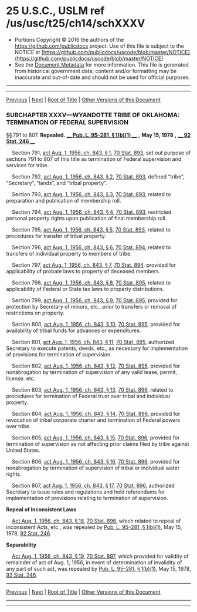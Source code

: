 ---
---

# 25 U.S.C., USLM ref /us/usc/t25/ch14/schXXXV

* Portions Copyright © 2016 the authors of the https://github.com/publicdocs project.
  Use of this file is subject to the NOTICE at [https://github.com/publicdocs/uscode/blob/master/NOTICE](https://github.com/publicdocs/uscode/blob/master/NOTICE)
* See the [Document Metadata](././../../../../..//README.md) for more information.
  This file is generated from historical government data; content and/or formatting may be inaccurate and out-of-date and should not be used for official purposes.

----------
----------

[Previous](./../../../../..//us/usc/t25/ch14/schXXXIV/m__us_usc_t25_s788h.md) | [Next](./../../../../..//us/usc/t25/ch14/schXXXVI/m__us_usc_t25_ch14_schXXXVI.md) | [Root of Title](./../../../../../) | [Other Versions of this Document](https://publicdocs.github.io/go/links?ns=uslm&ref=%2Fus%2Fusc%2Ft25%2Fch14%2FschXXXV)

### SUBCHAPTER XXXV—WYANDOTTE TRIBE OF OKLAHOMA: TERMINATION OF FEDERAL SUPERVISION

§§ 791 to 807. __Repealed.__  __[__  __Pub. L. 95–281, § 1(b)(1)__  __][/us/pl/95/281/s1/b/1]__  __,__  __May 15, 1978__  __,__  __[__  __92 Stat. 246__  __][/us/stat/92/246]__ 

    Section 791, [act Aug. 1, 1956, ch. 843, § 1][/us/act/1956-08-01/ch843/s1], [70 Stat. 893][/us/stat/70/893], set out purpose of sections 791 to 807 of this title as termination of Federal supervision and services for tribe.

    Section 792, [act Aug. 1, 1956, ch. 843, § 2][/us/act/1956-08-01/ch843/s2], [70 Stat. 893][/us/stat/70/893], defined “tribe”, “Secretary”, “lands”, and “tribal property”.

    Section 793, [act Aug. 1, 1956, ch. 843, § 3][/us/act/1956-08-01/ch843/s3], [70 Stat. 893][/us/stat/70/893], related to preparation and publication of membership roll.

    Section 794, [act Aug. 1, 1956, ch. 843, § 4][/us/act/1956-08-01/ch843/s4], [70 Stat. 893][/us/stat/70/893], restricted personal property rights upon publication of final membership roll.

    Section 795, [act Aug. 1, 1956, ch. 843, § 5][/us/act/1956-08-01/ch843/s5], [70 Stat. 893][/us/stat/70/893], related to procedures for transfer of tribal property.

    Section 796, [act Aug. 1, 1956, ch. 843, § 6][/us/act/1956-08-01/ch843/s6], [70 Stat. 894][/us/stat/70/894], related to transfers of individual property to members of tribe.

    Section 797, [act Aug. 1, 1956, ch. 843, § 7][/us/act/1956-08-01/ch843/s7], [70 Stat. 894][/us/stat/70/894], provided for applicability of probate laws to property of deceased members.

    Section 798, [act Aug. 1, 1956, ch. 843, § 8][/us/act/1956-08-01/ch843/s8], [70 Stat. 895][/us/stat/70/895], related to applicability of Federal or State tax laws to property distributions.

    Section 799, [act Aug. 1, 1956, ch. 843, § 9][/us/act/1956-08-01/ch843/s9], [70 Stat. 895][/us/stat/70/895], provided for protection by Secretary of minors, etc., prior to transfers or removal of restrictions on property.

    Section 800, [act Aug. 1, 1956, ch. 843, § 10][/us/act/1956-08-01/ch843/s10], [70 Stat. 895][/us/stat/70/895], provided for availability of tribal funds for advances or expenditures.

    Section 801, [act Aug. 1, 1956, ch. 843, § 11][/us/act/1956-08-01/ch843/s11], [70 Stat. 895][/us/stat/70/895], authorized Secretary to execute patents, deeds, etc., as necessary for implementation of provisions for termination of supervision.

    Section 802, [act Aug. 1, 1956, ch. 843, § 12][/us/act/1956-08-01/ch843/s12], [70 Stat. 895][/us/stat/70/895], provided for nonabrogation by termination of supervision of any valid lease, permit, license. etc.

    Section 803, [act Aug. 1, 1956, ch. 843, § 13][/us/act/1956-08-01/ch843/s13], [70 Stat. 896][/us/stat/70/896], related to procedures for termination of Federal trust over tribal and individual property.

    Section 804, [act Aug. 1, 1956, ch. 843, § 14][/us/act/1956-08-01/ch843/s14], [70 Stat. 896][/us/stat/70/896], provided for revocation of tribal corporate charter and termination of Federal powers over tribe.

    Section 805, [act Aug. 1, 1956, ch. 843, § 15][/us/act/1956-08-01/ch843/s15], [70 Stat. 896][/us/stat/70/896], provided for termination of supervision as not affecting prior claims filed by tribe against United States.

    Section 806, [act Aug. 1, 1956, ch. 843, § 16][/us/act/1956-08-01/ch843/s16], [70 Stat. 896][/us/stat/70/896], provided for nonabrogation by termination of supervision of tribal or individual water rights.

    Section 807, [act Aug. 1, 1956, ch. 843, § 17][/us/act/1956-08-01/ch843/s17], [70 Stat. 896][/us/stat/70/896], authorized Secretary to issue rules and regulations and hold referendums for implementation of provisions relating to termination of supervision.

 __Repeal of Inconsistent Laws__ 

    [Act Aug. 1, 1956, ch. 843, § 18][/us/act/1956-08-01/ch843/s18], [70 Stat. 896][/us/stat/70/896], which related to repeal of inconsistent Acts, etc., was repealed by [Pub. L. 95–281, § 1(b)(1)][/us/pl/95/281/s1/b/1], May 15, 1978, [92 Stat. 246][/us/stat/92/246].

 __Separability__ 

    [Act Aug. 1, 1956, ch. 843, § 19][/us/act/1956-08-01/ch843/s19], [70 Stat. 897][/us/stat/70/897], which provided for validity of remainder of act of Aug. 1, 1956, in event of determination of invalidity of any part of such act, was repealed by [Pub. L. 95–281, § 1(b)(1)][/us/pl/95/281/s1/b/1], May 15, 1978, [92 Stat. 246][/us/stat/92/246].

----------

[Previous](./../../../../..//us/usc/t25/ch14/schXXXIV/m__us_usc_t25_s788h.md) | [Next](./../../../../..//us/usc/t25/ch14/schXXXVI/m__us_usc_t25_ch14_schXXXVI.md) | [Root of Title](./../../../../../) | [Other Versions of this Document](https://publicdocs.github.io/go/links?ns=uslm&ref=%2Fus%2Fusc%2Ft25%2Fch14%2FschXXXV)

----------
----------

[/us/pl/95/281/s1/b/1]: https://publicdocs.github.io/go/links?ns=uslm&ref=%2Fus%2Fpl%2F95%2F281%2Fs1%2Fb%2F1
[/us/stat/92/246]: https://publicdocs.github.io/go/links?ns=uslm&ref=%2Fus%2Fstat%2F92%2F246
[/us/act/1956-08-01/ch843/s1]: https://publicdocs.github.io/go/links?ns=uslm&ref=%2Fus%2Fact%2F1956-08-01%2Fch843%2Fs1
[/us/stat/70/893]: https://publicdocs.github.io/go/links?ns=uslm&ref=%2Fus%2Fstat%2F70%2F893
[/us/act/1956-08-01/ch843/s2]: https://publicdocs.github.io/go/links?ns=uslm&ref=%2Fus%2Fact%2F1956-08-01%2Fch843%2Fs2
[/us/stat/70/893]: https://publicdocs.github.io/go/links?ns=uslm&ref=%2Fus%2Fstat%2F70%2F893
[/us/act/1956-08-01/ch843/s3]: https://publicdocs.github.io/go/links?ns=uslm&ref=%2Fus%2Fact%2F1956-08-01%2Fch843%2Fs3
[/us/stat/70/893]: https://publicdocs.github.io/go/links?ns=uslm&ref=%2Fus%2Fstat%2F70%2F893
[/us/act/1956-08-01/ch843/s4]: https://publicdocs.github.io/go/links?ns=uslm&ref=%2Fus%2Fact%2F1956-08-01%2Fch843%2Fs4
[/us/stat/70/893]: https://publicdocs.github.io/go/links?ns=uslm&ref=%2Fus%2Fstat%2F70%2F893
[/us/act/1956-08-01/ch843/s5]: https://publicdocs.github.io/go/links?ns=uslm&ref=%2Fus%2Fact%2F1956-08-01%2Fch843%2Fs5
[/us/stat/70/893]: https://publicdocs.github.io/go/links?ns=uslm&ref=%2Fus%2Fstat%2F70%2F893
[/us/act/1956-08-01/ch843/s6]: https://publicdocs.github.io/go/links?ns=uslm&ref=%2Fus%2Fact%2F1956-08-01%2Fch843%2Fs6
[/us/stat/70/894]: https://publicdocs.github.io/go/links?ns=uslm&ref=%2Fus%2Fstat%2F70%2F894
[/us/act/1956-08-01/ch843/s7]: https://publicdocs.github.io/go/links?ns=uslm&ref=%2Fus%2Fact%2F1956-08-01%2Fch843%2Fs7
[/us/stat/70/894]: https://publicdocs.github.io/go/links?ns=uslm&ref=%2Fus%2Fstat%2F70%2F894
[/us/act/1956-08-01/ch843/s8]: https://publicdocs.github.io/go/links?ns=uslm&ref=%2Fus%2Fact%2F1956-08-01%2Fch843%2Fs8
[/us/stat/70/895]: https://publicdocs.github.io/go/links?ns=uslm&ref=%2Fus%2Fstat%2F70%2F895
[/us/act/1956-08-01/ch843/s9]: https://publicdocs.github.io/go/links?ns=uslm&ref=%2Fus%2Fact%2F1956-08-01%2Fch843%2Fs9
[/us/stat/70/895]: https://publicdocs.github.io/go/links?ns=uslm&ref=%2Fus%2Fstat%2F70%2F895
[/us/act/1956-08-01/ch843/s10]: https://publicdocs.github.io/go/links?ns=uslm&ref=%2Fus%2Fact%2F1956-08-01%2Fch843%2Fs10
[/us/stat/70/895]: https://publicdocs.github.io/go/links?ns=uslm&ref=%2Fus%2Fstat%2F70%2F895
[/us/act/1956-08-01/ch843/s11]: https://publicdocs.github.io/go/links?ns=uslm&ref=%2Fus%2Fact%2F1956-08-01%2Fch843%2Fs11
[/us/stat/70/895]: https://publicdocs.github.io/go/links?ns=uslm&ref=%2Fus%2Fstat%2F70%2F895
[/us/act/1956-08-01/ch843/s12]: https://publicdocs.github.io/go/links?ns=uslm&ref=%2Fus%2Fact%2F1956-08-01%2Fch843%2Fs12
[/us/stat/70/895]: https://publicdocs.github.io/go/links?ns=uslm&ref=%2Fus%2Fstat%2F70%2F895
[/us/act/1956-08-01/ch843/s13]: https://publicdocs.github.io/go/links?ns=uslm&ref=%2Fus%2Fact%2F1956-08-01%2Fch843%2Fs13
[/us/stat/70/896]: https://publicdocs.github.io/go/links?ns=uslm&ref=%2Fus%2Fstat%2F70%2F896
[/us/act/1956-08-01/ch843/s14]: https://publicdocs.github.io/go/links?ns=uslm&ref=%2Fus%2Fact%2F1956-08-01%2Fch843%2Fs14
[/us/stat/70/896]: https://publicdocs.github.io/go/links?ns=uslm&ref=%2Fus%2Fstat%2F70%2F896
[/us/act/1956-08-01/ch843/s15]: https://publicdocs.github.io/go/links?ns=uslm&ref=%2Fus%2Fact%2F1956-08-01%2Fch843%2Fs15
[/us/stat/70/896]: https://publicdocs.github.io/go/links?ns=uslm&ref=%2Fus%2Fstat%2F70%2F896
[/us/act/1956-08-01/ch843/s16]: https://publicdocs.github.io/go/links?ns=uslm&ref=%2Fus%2Fact%2F1956-08-01%2Fch843%2Fs16
[/us/stat/70/896]: https://publicdocs.github.io/go/links?ns=uslm&ref=%2Fus%2Fstat%2F70%2F896
[/us/act/1956-08-01/ch843/s17]: https://publicdocs.github.io/go/links?ns=uslm&ref=%2Fus%2Fact%2F1956-08-01%2Fch843%2Fs17
[/us/stat/70/896]: https://publicdocs.github.io/go/links?ns=uslm&ref=%2Fus%2Fstat%2F70%2F896
[/us/act/1956-08-01/ch843/s18]: https://publicdocs.github.io/go/links?ns=uslm&ref=%2Fus%2Fact%2F1956-08-01%2Fch843%2Fs18
[/us/stat/70/896]: https://publicdocs.github.io/go/links?ns=uslm&ref=%2Fus%2Fstat%2F70%2F896
[/us/pl/95/281/s1/b/1]: https://publicdocs.github.io/go/links?ns=uslm&ref=%2Fus%2Fpl%2F95%2F281%2Fs1%2Fb%2F1
[/us/stat/92/246]: https://publicdocs.github.io/go/links?ns=uslm&ref=%2Fus%2Fstat%2F92%2F246
[/us/act/1956-08-01/ch843/s19]: https://publicdocs.github.io/go/links?ns=uslm&ref=%2Fus%2Fact%2F1956-08-01%2Fch843%2Fs19
[/us/stat/70/897]: https://publicdocs.github.io/go/links?ns=uslm&ref=%2Fus%2Fstat%2F70%2F897
[/us/pl/95/281/s1/b/1]: https://publicdocs.github.io/go/links?ns=uslm&ref=%2Fus%2Fpl%2F95%2F281%2Fs1%2Fb%2F1
[/us/stat/92/246]: https://publicdocs.github.io/go/links?ns=uslm&ref=%2Fus%2Fstat%2F92%2F246


